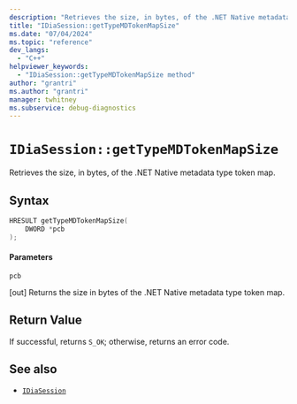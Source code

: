 ```yaml
---
description: "Retrieves the size, in bytes, of the .NET Native metadata type token map."
title: "IDiaSession::getTypeMDTokenMapSize"
ms.date: "07/04/2024"
ms.topic: "reference"
dev_langs:
  - "C++"
helpviewer_keywords:
  - "IDiaSession::getTypeMDTokenMapSize method"
author: "grantri"
ms.author: "grantri"
manager: twhitney
ms.subservice: debug-diagnostics
---
```

# `IDiaSession::getTypeMDTokenMapSize`

Retrieves the size, in bytes, of the .NET Native metadata type token map.

## Syntax

```C++
HRESULT getTypeMDTokenMapSize(
    DWORD *pcb
);
```

#### Parameters

 `pcb`

[out] Returns the size in bytes of the .NET Native metadata type token map.

## Return Value

 If successful, returns `S_OK`; otherwise, returns an error code.

## See also

- [`IDiaSession`](../../debugger/debug-interface-access/idiasession.md)
